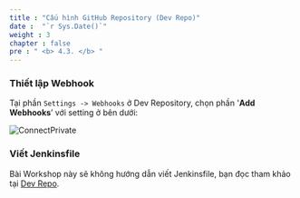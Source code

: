 ```yaml
---
title : "Cấu hình GitHub Repository (Dev Repo)"
date :  "`r Sys.Date()`" 
weight : 3 
chapter : false
pre : " <b> 4.3. </b> "
---
```


### Thiết lập Webhook

Tại phần `Settings -> Webhooks` ở Dev Repository, chọn phần '**Add Webhooks**’ với setting ở bên dưới:

![ConnectPrivate](/FCJ2024-Workshop2/images/4-cicd/4.3-dev-repo/webhooks.png)

### Viết Jenkinsfile

Bài Workshop này sẽ không hướng dẫn viết Jenkinsfile, bạn đọc tham khảo tại [Dev Repo](https://github.com/heyyytamvo/FCJ2024-WS2-DevRepo).